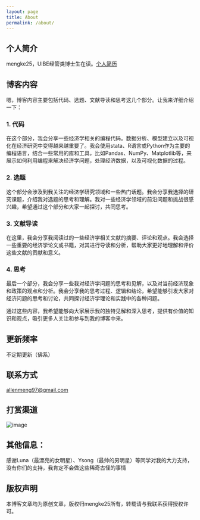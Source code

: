 ```yaml
---
layout: page
title: About
permalink: /about/
---
```


## 个人简介

mengke25，UIBE经管类博士生在读。[个人简历](https://mengke25.github.io/cv/index.pdf)

## 博客内容

嗯，博客内容主要包括代码、选题、文献导读和思考这几个部分。让我来详细介绍一下：

### 1. 代码
在这个部分，我会分享一些经济学相关的编程代码。数据分析、模型建立以及可视化在经济研究中变得越来越重要了。我会使用stata、R语言或Python作为主要的编程语言，结合一些常用的库和工具，比如Pandas、NumPy、Matplotlib等，来展示如何利用编程来解决经济学问题，处理经济数据，以及可视化数据的过程。

### 2. 选题
这个部分会涉及到我关注的经济学研究领域和一些热门话题。我会分享我选择的研究课题，介绍我对选题的思考和理解。我对一些经济学领域的前沿问题和挑战很感兴趣，希望通过这个部分和大家一起探讨，共同思考。

### 3. 文献导读
在这里，我会分享我阅读过的一些经济学相关文献的摘要、评论和观点。我会选择一些重要的经济学论文或书籍，对其进行导读和分析，帮助大家更好地理解和评价这些文献的贡献和意义。

### 4. 思考
最后一个部分，我会分享一些我对经济学问题的思考和见解，以及对当前经济现象和政策的观点和分析。我会分享我的思考过程、逻辑和结论，希望能够引发大家对经济问题的思考和讨论，共同探讨经济学理论和实践中的各种问题。

通过这些内容，我希望能够向大家展示我的独特见解和深入思考，提供有价值的知识和观点，吸引更多人关注和参与到我的博客中来。


## 更新频率

不定期更新（佛系）


## 联系方式

allenmeng97@gmail.com

## 打赏渠道

![image](https://mengke25.github.io/images/dashang.png)


## 其他信息： 

感谢Luna（最漂亮的女明星）、Ysong（最帅的男明星）等同学对我的大力支持，没有你们的支持，我肯定不会做这些稀奇古怪的事情


## 版权声明

本博客文章均为原创文章，版权归mengke25所有，转载请与我联系获得授权许可。
